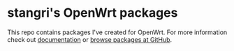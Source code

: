 # stangri's OpenWrt packages

This repo contains packages I've created for OpenWrt. For more information check out [documentation](https://docs.openwrt.melmac.net) or [browse packages at GitHub](https://github.com/stangri/repo.openwrt.melmac.net).

<!-- markdownlint-disable MD033 -->
<script defer src='https://static.cloudflareinsights.com/beacon.min.js' data-cf-beacon='{"token": "db6c2f92595846458954b46cbce2bf84"}'></script>
